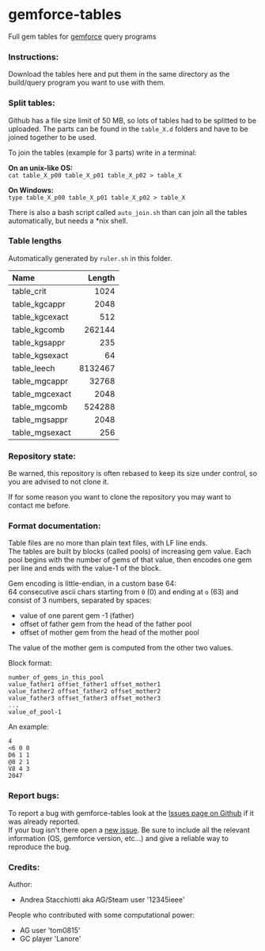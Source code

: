 gemforce-tables
==========

Full gem tables for [gemforce](https://github.com/gemforce-team/gemforce) query programs


### Instructions:

Download the tables here and put them in the same directory as the build/query program you want to use with them.


### Split tables:

Github has a file size limit of 50 MB, so lots of tables had to be splitted to be uploaded.
The parts can be found in the `table_X.d` folders and have to be joined together to be used.

To join the tables (example for 3 parts) write in a terminal:

**On an unix-like OS:**  
`cat table_X_p00 table_X_p01 table_X_p02 > table_X`

**On Windows:**  
`type table_X_p00 table_X_p01 table_X_p02 > table_X`

There is also a bash script called `auto_join.sh` than can join all the tables automatically, but needs a \*nix shell.


### Table lengths

Automatically generated by `ruler.sh` in this folder.

|Name		|Length	|
|:--------------|------:|
|table_crit	|1024	|
|table_kgcappr	|2048	|
|table_kgcexact	|512	|
|table_kgcomb	|262144	|
|table_kgsappr	|235	|
|table_kgsexact	|64	|
|table_leech	|8132467	|
|table_mgcappr	|32768	|
|table_mgcexact	|2048	|
|table_mgcomb	|524288	|
|table_mgsappr	|2048	|
|table_mgsexact	|256	|


### Repository state:

Be warned, this repository is often rebased to keep its size under control,
so you are advised to not clone it.

If for some reason you want to clone the repository you may want to contact me before.


### Format documentation:

Table files are no more than plain text files, with LF line ends.  
The tables are built by blocks (called pools) of increasing gem value.
Each pool begins with the number of gems of that value, then encodes one gem per line
and ends with the value-1 of the block.

Gem encoding is little-endian, in a custom base 64:  
64 consecutive ascii chars starting from `0` (0) and ending at `o` (63)
and consist of 3 numbers, separated by spaces:

* value of one parent gem -1 (father)  
* offset of father gem from the head of the father pool  
* offset of mother gem from the head of the mother pool

The value of the mother gem is computed from the other two values.

Block format:

```
number_of_gems_in_this_pool
value_father1 offset_father1 offset_mother1
value_father2 offset_father2 offset_mother2
value_father3 offset_father3 offset_mother3
...
value_of_pool-1
```

An example:

```
4
<6 0 0
D6 1 1
@8 2 1
V8 4 3
2047
```


### Report bugs:

To report a bug with gemforce-tables look at the
[Issues page on Github](https://github.com/gemforce-team/gemforce-tables/issues) if it was already reported.  
If your bug isn't there open a [new issue](https://github.com/gemforce-team/gemforce-tables/issues/new).
Be sure to include all the relevant information (OS, gemforce version, etc...) and give a reliable way to reproduce the bug.


### Credits:

Author:

* Andrea Stacchiotti aka AG/Steam user '12345ieee'

People who contributed with some computational power:

* AG user 'tom0815'
* GC player 'Lanore'
